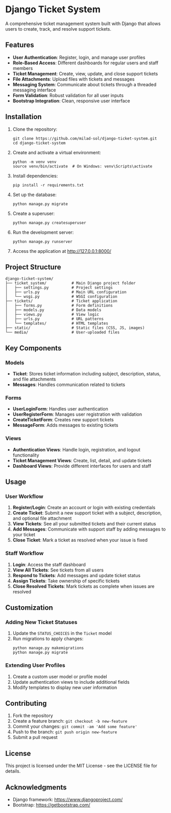 # Django Ticket System

A comprehensive ticket management system built with Django that allows users to create, track, and resolve support tickets.

## Features

- **User Authentication**: Register, login, and manage user profiles
- **Role-Based Access**: Different dashboards for regular users and staff members
- **Ticket Management**: Create, view, update, and close support tickets
- **File Attachments**: Upload files with tickets and messages
- **Messaging System**: Communicate about tickets through a threaded messaging interface
- **Form Validation**: Robust validation for all user inputs
- **Bootstrap Integration**: Clean, responsive user interface

## Installation

1. Clone the repository:
   ```
   git clone https://github.com/milad-sol/django-ticket-system.git
   cd django-ticket-system
   ```

2. Create and activate a virtual environment:
   ```
   python -m venv venv
   source venv/bin/activate  # On Windows: venv\Scripts\activate
   ```

3. Install dependencies:
   ```
   pip install -r requirements.txt
   ```

4. Set up the database:
   ```
   python manage.py migrate
   ```

5. Create a superuser:
   ```
   python manage.py createsuperuser
   ```

6. Run the development server:
   ```
   python manage.py runserver
   ```

7. Access the application at http://127.0.0.1:8000/

## Project Structure

```
django-ticket-system/
├── ticket_system/           # Main Django project folder
│   ├── settings.py          # Project settings
│   ├── urls.py              # Main URL configuration
│   └── wsgi.py              # WSGI configuration
├── tickets/                 # Ticket application
│   ├── forms.py             # Form definitions
│   ├── models.py            # Data models
│   ├── views.py             # View logic
│   ├── urls.py              # URL patterns
│   └── templates/           # HTML templates
├── static/                  # Static files (CSS, JS, images)
└── media/                   # User-uploaded files
```

## Key Components

### Models

- **Ticket**: Stores ticket information including subject, description, status, and file attachments
- **Messages**: Handles communication related to tickets

### Forms

- **UserLoginForm**: Handles user authentication
- **UserRegisterForm**: Manages user registration with validation
- **CreateTicketForm**: Creates new support tickets
- **MessageForm**: Adds messages to existing tickets

### Views

- **Authentication Views**: Handle login, registration, and logout functionality
- **Ticket Management Views**: Create, list, detail, and update tickets
- **Dashboard Views**: Provide different interfaces for users and staff

## Usage

### User Workflow

1. **Register/Login**: Create an account or login with existing credentials
2. **Create Ticket**: Submit a new support ticket with a subject, description, and optional file attachment
3. **View Tickets**: See all your submitted tickets and their current status
4. **Add Messages**: Communicate with support staff by adding messages to your ticket
5. **Close Ticket**: Mark a ticket as resolved when your issue is fixed

### Staff Workflow

1. **Login**: Access the staff dashboard
2. **View All Tickets**: See tickets from all users
3. **Respond to Tickets**: Add messages and update ticket status
4. **Assign Tickets**: Take ownership of specific tickets
5. **Close Resolved Tickets**: Mark tickets as complete when issues are resolved

## Customization

### Adding New Ticket Statuses

1. Update the `STATUS_CHOICES` in the `Ticket` model
2. Run migrations to apply changes:
   ```
   python manage.py makemigrations
   python manage.py migrate
   ```

### Extending User Profiles

1. Create a custom user model or profile model
2. Update authentication views to include additional fields
3. Modify templates to display new user information

## Contributing

1. Fork the repository
2. Create a feature branch: `git checkout -b new-feature`
3. Commit your changes: `git commit -am 'Add some feature'`
4. Push to the branch: `git push origin new-feature`
5. Submit a pull request

## License

This project is licensed under the MIT License - see the LICENSE file for details.

## Acknowledgments

- Django framework: https://www.djangoproject.com/
- Bootstrap: https://getbootstrap.com/
